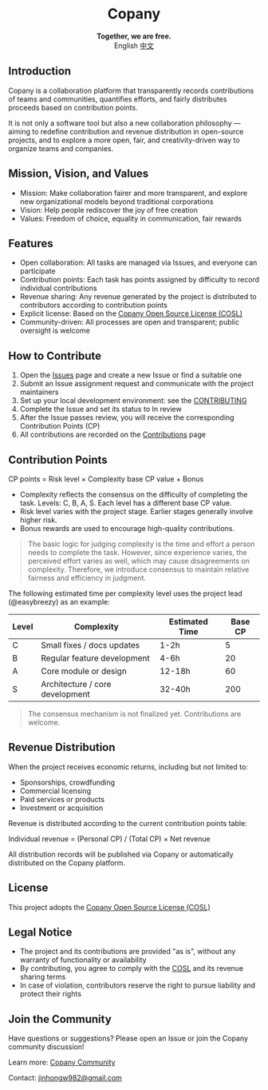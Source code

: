<h1 align="center">Copany</h1>

<p align="center">
    <strong>Together, we are free.</strong><br>
    <span>English</span>
    <a href="https://github.com/Copanies/Copany/blob/main/README.zh.md">中文</a>
</p>

## Introduction

Copany is a collaboration platform that transparently records contributions of teams and communities, quantifies efforts, and fairly distributes proceeds based on contribution points.

It is not only a software tool but also a new collaboration philosophy — aiming to redefine contribution and revenue distribution in open-source projects, and to explore a more open, fair, and creativity-driven way to organize teams and companies.

## Mission, Vision, and Values

- Mission: Make collaboration fairer and more transparent, and explore new organizational models beyond traditional corporations
- Vision: Help people rediscover the joy of free creation
- Values: Freedom of choice, equality in communication, fair rewards

## Features

- Open collaboration: All tasks are managed via Issues, and everyone can participate
- Contribution points: Each task has points assigned by difficulty to record individual contributions
- Revenue sharing: Any revenue generated by the project is distributed to contributors according to contribution points
- Explicit license: Based on the [Copany Open Source License (COSL)](https://github.com/Copanies/Copany/blob/main/LICENSE)
- Community-driven: All processes are open and transparent; public oversight is welcome

## How to Contribute

1. Open the [Issues](https://copany.app/copany/5?tab=Cooperate&subtab=Issue) page and create a new Issue or find a suitable one
2. Submit an Issue assignment request and communicate with the project maintainers
3. Set up your local development environment: see the [CONTRIBUTING](https://github.com/Copanies/Copany/blob/main/CONTRIBUTING.md)
4. Complete the Issue and set its status to In review
5. After the Issue passes review, you will receive the corresponding Contribution Points (CP)
6. All contributions are recorded on the [Contributions](https://copany.app/copany/5?tab=Contribution&subtab=Issue) page

## Contribution Points

CP points = Risk level × Complexity base CP value + Bonus

- Complexity reflects the consensus on the difficulty of completing the task. Levels: C, B, A, S. Each level has a different base CP value.
- Risk level varies with the project stage. Earlier stages generally involve higher risk.
- Bonus rewards are used to encourage high-quality contributions.

> The basic logic for judging complexity is the time and effort a person needs to complete the task. However, since experience varies, the perceived effort varies as well, which may cause disagreements on complexity. Therefore, we introduce consensus to maintain relative fairness and efficiency in judgment.

The following estimated time per complexity level uses the project lead (@easybreezy) as an example:

| Level | Complexity                      | Estimated Time | Base CP |
| ----- | ------------------------------- | -------------- | ------- |
| C     | Small fixes / docs updates      | 1-2h           | 5       |
| B     | Regular feature development     | 4-6h           | 20      |
| A     | Core module or design           | 12-18h         | 60      |
| S     | Architecture / core development | 32-40h         | 200     |

> The consensus mechanism is not finalized yet. Contributions are welcome.

## Revenue Distribution

When the project receives economic returns, including but not limited to:

- Sponsorships, crowdfunding
- Commercial licensing
- Paid services or products
- Investment or acquisition

Revenue is distributed according to the current contribution points table:

Individual revenue = (Personal CP) / (Total CP) × Net revenue

All distribution records will be published via Copany or automatically distributed on the Copany platform.

## License

This project adopts the [Copany Open Source License (COSL)](https://github.com/Copanies/Copany/blob/main/LICENSE)

## Legal Notice

- The project and its contributions are provided "as is", without any warranty of functionality or availability
- By contributing, you agree to comply with the [COSL](https://github.com/Copanies/Copany/blob/main/LICENSE) and its revenue sharing terms
- In case of violation, contributors reserve the right to pursue liability and protect their rights

## Join the Community

Have questions or suggestions? Please open an Issue or join the Copany community discussion!

Learn more: [Copany Community](https://copany.app)

Contact: jinhongw982@gmail.com

